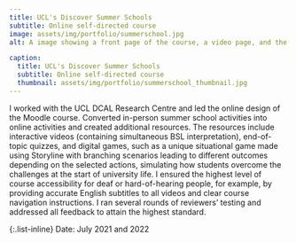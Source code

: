 ```yaml
---
title: UCL's Discover Summer Schools
subtitle: Online self-directed course
image: assets/img/portfolio/summerschool.jpg
alt: A image showing a front page of the course, a video page, and the page with a scenario game.

caption:
  title: UCL's Discover Summer Schools
  subtitle: Online self-directed course
  thumbnail: assets/img/portfolio/summerschool_thumbnail.jpg
---
```

I worked with the UCL DCAL Research Centre and led the online design of the Moodle course. Converted in-person summer school activities into online activities and created additional resources. The resources include interactive videos (containing simultaneous BSL interpretation), end-of-topic quizzes, and digital games, such as a unique situational game made using Storyline with branching scenarios leading to different outcomes depending on the selected actions, simulating how students overcome the challenges at the start of university life. I ensured the highest level of course accessibility for deaf or hard-of-hearing people, for example, by providing accurate English subtitles to all videos and clear course navigation instructions. I ran several rounds of reviewers’ testing and addressed all feedback to attain the highest standard.

{:.list-inline}
Date: July 2021 and 2022
